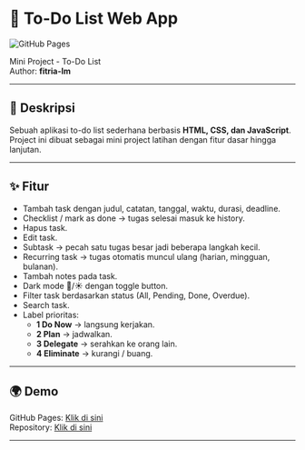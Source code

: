 # 📝 To-Do List Web App

![GitHub Pages](https://img.shields.io/badge/Deploy-GitHub%20Pages-brightgreen)

Mini Project - To-Do List  
Author: **fitria-lm**  

---

## 🚀 Deskripsi
Sebuah aplikasi to-do list sederhana berbasis **HTML, CSS, dan JavaScript**.  
Project ini dibuat sebagai mini project latihan dengan fitur dasar hingga lanjutan.

---

## ✨ Fitur
- Tambah task dengan judul, catatan, tanggal, waktu, durasi, deadline.
- Checklist / mark as done → tugas selesai masuk ke history.
- Hapus task.
- Edit task.
- Subtask → pecah satu tugas besar jadi beberapa langkah kecil.
- Recurring task → tugas otomatis muncul ulang (harian, mingguan, bulanan).
- Tambah notes pada task.
- Dark mode 🌙/☀️ dengan toggle button.
- Filter task berdasarkan status (All, Pending, Done, Overdue).
- Search task.
- Label prioritas:
  - **1 Do Now** → langsung kerjakan.
  - **2 Plan** → jadwalkan.
  - **3 Delegate** → serahkan ke orang lain.
  - **4 Eliminate** → kurangi / buang.

---

## 🌍 Demo
GitHub Pages: [Klik di sini](https://fitria-lm.github.io/todo-app/)  
Repository: [Klik di sini](https://github.com/fitria-lm/todo-app)

---
